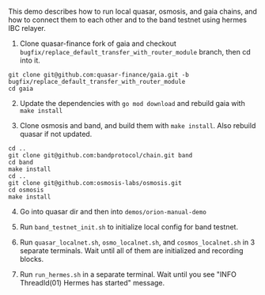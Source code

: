 This demo describes how to run local quasar, osmosis, and gaia chains,
and how to connect them to each other and to the band testnet using hermes IBC relayer.

1. Clone quasar-finance fork of gaia and checkout `bugfix/replace_default_transfer_with_router_module` branch, then cd into it.
```
git clone git@github.com:quasar-finance/gaia.git -b bugfix/replace_default_transfer_with_router_module
cd gaia
```

2. Update the dependencies with `go mod download` and rebuild gaia with `make install`

3. Clone osmosis and band, and build them with `make install`. Also rebuild quasar if not updated.
```
cd ..
git clone git@github.com:bandprotocol/chain.git band
cd band
make install
cd ..
git clone git@github.com:osmosis-labs/osmosis.git
cd osmosis
make install
```

4. Go into quasar dir and then into `demos/orion-manual-demo`

5. Run `band_testnet_init.sh` to initialize local config for band testnet.

6. Run `quasar_localnet.sh`, `osmo_localnet.sh`, and `cosmos_localnet.sh` in 3 separate terminals.
 Wait until all of them are initialized and recording blocks.

7. Run `run_hermes.sh` in a separate terminal. Wait until you see "INFO ThreadId(01) Hermes has started" message.

